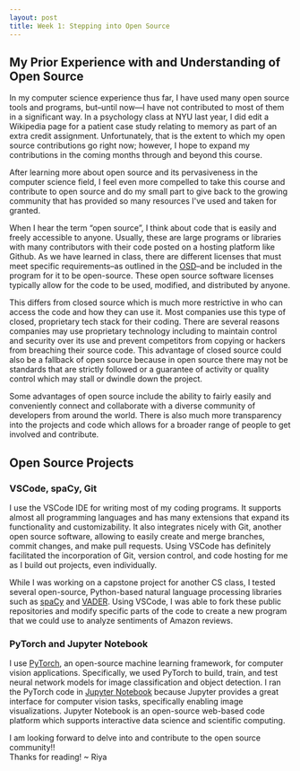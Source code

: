 ```yaml
---
layout: post
title: Week 1: Stepping into Open Source
---
```


## My Prior Experience with and Understanding of Open Source
In my computer science experience thus far, I have used many open source tools and programs, but–until now—I have not contributed to most of them in a significant way. In a psychology class at NYU last year, I did edit a Wikipedia page for a patient case study relating to memory as part of an extra credit assignment. Unfortunately, that is the extent to which my open source contributions go right now; however, I hope to expand my contributions in the coming months through and beyond this course. 

After learning more about open source and its pervasiveness in the computer science field, I feel even more compelled to take this course and contribute to open source and do my small part to give back to the growing community that has provided so many resources I've used and taken for granted. 

When I hear the term “open source”, I think about code that is easily and freely accessible to anyone. Usually, these are large programs or libraries with many contributors with their code posted on a hosting platform like Github. As we have learned in class, there are different licenses that must meet specific requirements–as outlined in the [OSD](opensource.org/osd)–and be included in the program for it to be open-source. These open source software licenses typically allow for the code to be used, modified, and distributed by anyone. 

This differs from closed source which is much more restrictive in who can access the code and how they can use it. Most companies use this type of closed, proprietary tech stack for their coding. There are several reasons companies may use proprietary technology including to maintain control and security over its use and prevent competitors from copying or hackers from breaching their source code. This advantage of closed source could also be a fallback of open source because in open source there may not be standards that are strictly followed or a guarantee of activity or quality control which may stall or dwindle down the project. 

Some advantages of open source include the ability to fairly easily and conveniently connect and collaborate with a diverse community of developers from around the world. There is also much more transparency into the projects and code which allows for a broader range of people to get involved and contribute. 

## Open Source Projects 
### VSCode, spaCy, Git 
I use the VSCode IDE for writing most of my coding programs. It supports almost all programming languages and has many extensions that expand its functionality and customizability. It also integrates nicely with Git, another open source software, allowing to easily create and merge branches, commit changes, and make pull requests. Using VSCode has definitely facilitated the incorporation of Git, version control, and code hosting for me as I build out projects, even individually.

While I was working on a capstone project for another CS class, I tested several open-source, Python-based natural language processing libraries such as [spaCy](https://github.com/explosion/spaCy) and [VADER](https://www.nltk.org/_modules/nltk/sentiment/vader.html). Using VSCode, I was able to fork these public repositories and modify specific parts of the code to create a new program that we could use to analyze sentiments of Amazon reviews. 

### PyTorch and Jupyter Notebook 
I use [PyTorch](https://github.com/pytorch), an open-source machine learning framework, for computer vision applications. Specifically, we used PyTorch to build, train, and test neural network models for image classification and object detection. I ran the PyTorch code in [Jupyter Notebook](https://jupyter.org/about) because Jupyter provides a great interface for computer vision tasks, specifically enabling image visualizations. Jupyter Notebook is an open-source web-based code platform which supports interactive data science and scientific computing. 

I am looking forward to delve into and contribute to the open source community!!  
Thanks for reading! 
~ Riya 
